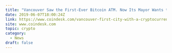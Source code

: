 ```yaml
---
title: "Vancouver Saw the First-Ever Bitcoin ATM. Now Its Mayor Wants to Ban Them"
date: 2019-06-07T18:00:24Z
link: https://www.coindesk.com/vancouver-first-city-with-a-cryptocurrency-atm-considering-ban?utm_medium=RSS&utm_source=hune
site: www.coindesk.com
topic: crypto
category:
  - News
draft: false
---
```

